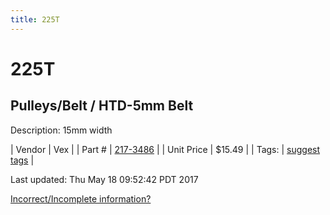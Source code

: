 ```yaml
---
title: 225T
---
```


# 225T
## Pulleys/Belt / HTD-5mm Belt
Description: 	15mm width 

| Vendor | Vex | 
| Part # | [217-3486](http://www.vexrobotics.com/vexpro/motion/belts-and-pulleys/htdbelts15.html) | 
| Unit Price | $15.49 | 
| Tags: | [suggest tags](https://docs.google.com/forms/d/e/1FAIpQLSeWyY8v3RgOty-MyWmh9U0iivNYN_molChYyS-0U-o-kOAv_g/viewform) | 

Last updated: Thu May 18 09:52:42 PDT 2017

 [Incorrect/Incomplete information?](https://docs.google.com/forms/d/e/1FAIpQLSeWyY8v3RgOty-MyWmh9U0iivNYN_molChYyS-0U-o-kOAv_g/viewform)